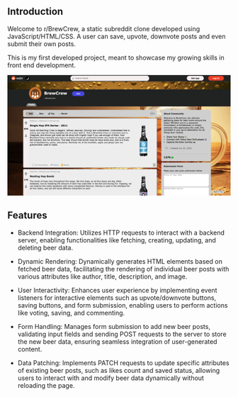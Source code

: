 ## Introduction
Welcome to r/BrewCrew, a static subreddit clone developed using JavaScript/HTML/CSS. 
A user can save, upvote, downvote posts and even submit their own posts.

This is my first developed project, meant to showcase my growing skills in front end development.

![subreddit_page](https://github.com/ousamuel/Subreddit-Clone/blob/main/subreddit.png)
## Features
- Backend Integration: Utilizes HTTP requests to interact with a backend server, enabling functionalities like fetching, creating, updating, and deleting beer data.

- Dynamic Rendering: Dynamically generates HTML elements based on fetched beer data, facilitating the rendering of individual beer posts with various attributes like author, title, description, and image.

- User Interactivity: Enhances user experience by implementing event listeners for interactive elements such as upvote/downvote buttons, saving buttons, and form submission, enabling users to perform actions like voting, saving, and commenting.

- Form Handling: Manages form submission to add new beer posts, validating input fields and sending POST requests to the server to store the new beer data, ensuring seamless integration of user-generated content.

- Data Patching: Implements PATCH requests to update specific attributes of existing beer posts, such as likes count and saved status, allowing users to interact with and modify beer data dynamically without reloading the page.

